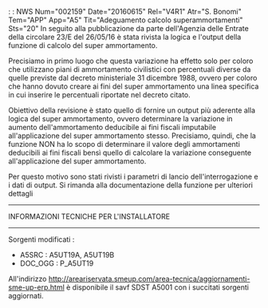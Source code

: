  :  : NWS Num="002159" Date="20160615" Rel="V4R1" Atr="S. Bonomi" Tem="APP" App="A5" Tit="Adeguamento calcolo superammortamenti" Sts="20"
In seguito alla pubblicazione da parte dell'Agenzia delle Entrate della circolare 23/E del 26/05/16
è stata rivista la logica e l'output della funzione di calcolo del super ammortamento.

Precisiamo in primo luogo che questa variazione ha effetto solo per coloro che utilizzano piani di ammortamento civilistici con percentuali diverse da quelle previste dal decreto ministeriale 31 dicembre 1988, ovvero per coloro che hanno dovuto creare ai fini del super ammortamento una
linea specifica in cui inserire le percentuali riportate nel decreto citato.

Obiettivo della revisione è stato quello di fornire un output più aderente alla logica del super ammortamento, ovvero determinare la variazione in aumento dell'ammortamento deducibile ai fini fiscali imputabile all'applicazione del super ammortamento stesso.
Precisiamo, quindi, che la funzione NON ha lo scopo di determinare il valore degli ammortamenti deducibili ai fini fiscali bensì quello di calcolare la variazione conseguente all'applicazione del
super ammortamento.

Per questo motivo sono stati rivisti i parametri di lancio dell'interrogazione e i dati di output.
Si rimanda alla documentazione della funzione per ulteriori dettagli

************************************************
INFORMAZIONI TECNICHE PER L'INSTALLATORE
************************************************

Sorgenti modificati : 
* A5SRC :  A5UT19A, A5UT19B
* DOC_OGG :  P_A5UT19

All'indirizzo http://areariservata.smeup.com/area-tecnica/aggiornamenti-sme-up-erp.html è disponibile il savf SDST A5001 con i succitati sorgenti aggiornati.
